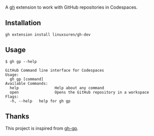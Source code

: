 A [gh](https://github.com/cli/cli) extension to work with GitHub repositories in Codespaces.


## Installation

```shell
gh extension install linuxsuren/gh-dev
```

## Usage

```shell
$ gh gp --help

GitHub Command line interface for Codespaces
Usage:
  gh gp [command]
Available Commands:
  help                Help about any command
  open                Opens the GitHub repository in a workspace
Flags:
  -h, --help   help for gh gp
```

## Thanks

This project is inspired from [gh-gp](https://github.com/gitpod-io/gh-gp).
